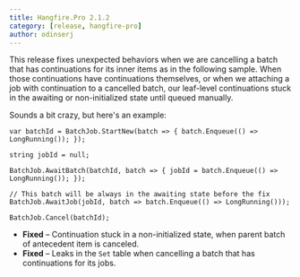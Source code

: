 ```yaml
---
title: Hangfire.Pro 2.1.2
category: [release, hangfire-pro]
author: odinserj
---
```


This release fixes unexpected behaviors when we are cancelling a batch that has continuations for its inner items as in the following sample. When those continuations have continuations themselves, or when we attaching a job with continuation to a cancelled batch, our leaf-level continuations stuck in the awaiting or non-initialized state until queued manually.

Sounds a bit crazy, but here's an example:

<pre><code><span class="keywd">var</span> batchId = <span class="type">BatchJob</span>.StartNew(batch => { batch.Enqueue(() => LongRunning()); });

<span class="keywd">string</span> jobId = <span class="keywd">null</span>;

<span class="type">BatchJob</span>.AwaitBatch(batchId, batch => { jobId = batch.Enqueue(() => LongRunning()); });

<span class="comm">// This batch will be always in the awaiting state before the fix</span>
<span class="type">BatchJob</span>.AwaitJob(jobId, batch => batch.Enqueue(() => LongRunning())); 

<span class="type">BatchJob</span>.Cancel(batchId);</code></pre>

* **Fixed** – Continuation stuck in a non-initialized state, when parent batch of antecedent item is canceled.
* **Fixed** – Leaks in the `Set` table when cancelling a batch that has continuations for its jobs.
